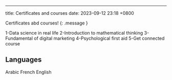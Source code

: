 ---

title: Certificates and courses
date: 2023-09-12 23:18 +0800
 

Certificates abd courses! 
{: .message }

1-Data science in real life
2-Introduction to mathematical thinking
3- Fundamental of digital marketing
4-Psychological first aid
5-Get connected course

## Languages

Arabic
French
English


